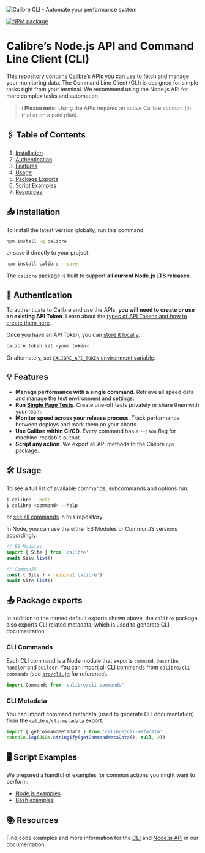 ![Calibre CLI - Automate your performance system](https://user-images.githubusercontent.com/924/54003204-7c294700-41a5-11e9-911e-c4d603fb619f.png)

[![NPM package](https://img.shields.io/npm/v/calibre.svg)](https://www.npmjs.com/package/calibre)

# Calibre’s Node.js API and Command Line Client (CLI)

This repository contains [Calibre’s](https://calibreapp.com/) APIs you can use to fetch and manage your monitoring data. The Command Line Client (CLI) is designed for simple tasks right from your terminal. We recommend using the Node.js API for more complex tasks and automation.

> ℹ️ **Please note:** Using the APIs requires an active Calibre account (in trial or on a paid plan).

## 🖇 Table of Contents

1. [Installation](#-installation)
2. [Authentication](#-authentication)
3. [Features](#-features)
4. [Usage](#-usage)
5. [Package Exports](#-package-exports)
6. [Script Examples](#-script-examples)
7. [Resources](#-resources)

## 📥 Installation

To install the latest version globally, run this command:

```bash
npm install -g calibre
```

or save it directly to your project:

```bash
npm install calibre --save
```

The `calibre` package is built to support **all current Node.js LTS releases**.

## 🔐 Authentication

To authenticate to Calibre and use the APIs, **you will need to create or use an existing API Token**. Learn about the [types of API Tokens and how to create them here](https://calibreapp.com/docs/account-and-billing/manage-api-tokens).

Once you have an API Token, you can [store it locally](https://calibreapp.com/docs/automation/tokens#store-a-token-locally):

```bash
calibre token set <your token>
```

Or alternately, set [`CALIBRE_API_TOKEN` environment variable](https://calibreapp.com/docs/automation/tokens#store-a-token-as-an-environment-variable).

## 💡 Features

- **Manage performance with a single command**. Retrieve all speed data and manage the test environment and settings.
- **Run [Single Page Tests](https://calibreapp.com/docs/automation/single-page-tests)**. Create one-off tests privately or share them with your team.
- **Monitor speed across your release process**. Track performance between deploys and mark them on your charts.
- **Use Calibre within CI/CD**. Every command has a `--json` flag for machine-readable output.
- **Script any action**. We export all API methods to the Calibre `npm` package..

## 🛠 Usage

To see a full list of available commands, subcommands and options run:

```bash
$ calibre --help
$ calibre <command> --help
```

or [see all commands](CLI_COMMANDS.md) in this repository.

In Node, you can use the either ES Modules or CommonJS versions accordingly:

```javascript
// ES Modules
import { Site } from 'calibre'
await Site.list()
```

```javascript
// CommonJS
const { Site } = require('calibre')
await Site.list()
```

## 📤 Package exports

In addition to the named default exports shown above, the `calibre` package also exports CLI related metadata, which is used to generate CLI documentation.

### CLI Commands

Each CLI command is a Node module that exports `command`, `describe`, `handler` and `builder`. You can import all CLI commands from `calibre/cli-commands` (see [`src/cli.js`](https://github.com/calibreapp/cli/blob/main/src/cli.js) for reference).

```javascript
import Commands from 'calibre/cli-commands'
```

### CLI Metadata

You can import command metadata (used to generate CLI documentation) from the `calibre/cli-metadata` export:

```javascript
import { getCommandMetaData } from 'calibre/cli-metadata'
console.log(JSON.stringify(getCommandMetaData(), null, 2))
```

## 🖥 Script Examples

We prepared a handful of examples for common actions you might want to perform:

- [Node.js examples](examples/nodejs)
- [Bash examples](examples/bash)

## 📚 Resources

Find code examples and more information for the [CLI](https://calibreapp.com/docs/automation/cli) and [Node.js API](https://calibreapp.com/docs/automation/node) in our documentation.
